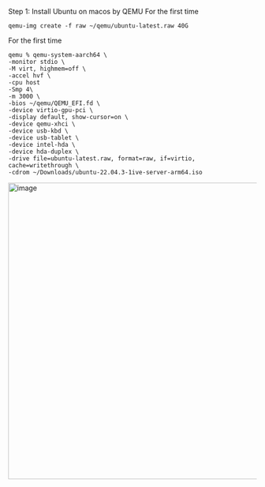 Step 1: Install Ubuntu on macos by QEMU
For the first time
```
qemu-img create -f raw ~/qemu/ubuntu-latest.raw 40G
```
For the first time
```
qemu % qemu-system-aarch64 \
-monitor stdio \
-M virt, highmem=off \
-accel hvf \
-cpu host
-Smp 4\
-m 3000 \
-bios ~/qemu/QEMU_EFI.fd \
-device virtio-gpu-pci \
-display default, show-cursor=on \
-device qemu-xhci \
-device usb-kbd \
-device usb-tablet \
-device intel-hda \
-device hda-duplex \
-drive file=ubuntu-latest.raw, format=raw, if=virtio, cache=writethrough \
-cdrom ~/Downloads/ubuntu-22.04.3-1ive-server-arm64.iso
```

<img width="601" alt="image" src="https://github.com/user-attachments/assets/f1435437-3b75-4c39-88a9-1f05b25dafc2" />
